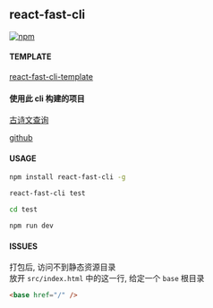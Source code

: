 ## react-fast-cli  

[![npm](https://img.shields.io/npm/dm/localeval.svg)](https://www.npmjs.com/package/react-fast-cli)

#### TEMPLATE

[react-fast-cli-template](https://github.com/react-fast-cli/template)

#### 使用此 cli 构建的项目

[古诗文查询](https://gushi.stickmy.cn)  

[github](https://github.com/poetry-cn/poetry-web)


#### USAGE

```bash
npm install react-fast-cli -g

react-fast-cli test

cd test

npm run dev
```


#### ISSUES

打包后, 访问不到静态资源目录  
放开 `src/index.html` 中的这一行, 给定一个 `base` 根目录  

```html
<base href="/" />
```
